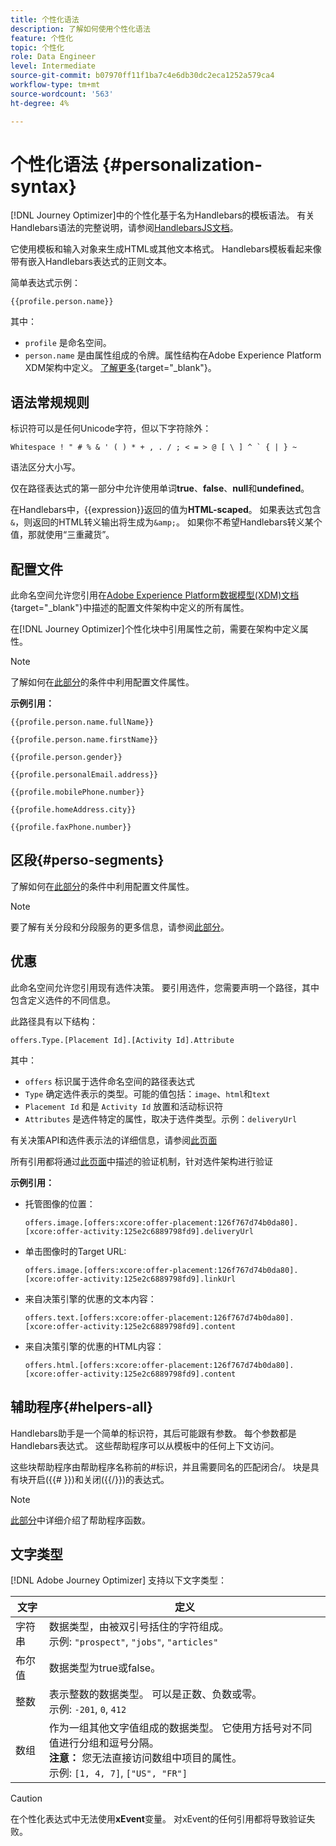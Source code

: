 ```yaml
---
title: 个性化语法
description: 了解如何使用个性化语法
feature: 个性化
topic: 个性化
role: Data Engineer
level: Intermediate
source-git-commit: b07970ff11f1ba7c4e6db30dc2eca1252a579ca4
workflow-type: tm+mt
source-wordcount: '563'
ht-degree: 4%

---
```



# 个性化语法 {#personalization-syntax}

[!DNL Journey Optimizer]中的个性化基于名为Handlebars的模板语法。
有关Handlebars语法的完整说明，请参阅[HandlebarsJS文档](https://handlebarsjs.com/)。

它使用模板和输入对象来生成HTML或其他文本格式。 Handlebars模板看起来像带有嵌入Handlebars表达式的正则文本。

简单表达式示例：

`{{profile.person.name}}`

其中：

* `profile` 是命名空间。
* `person.name` 是由属性组成的令牌。属性结构在Adobe Experience Platform XDM架构中定义。 [了解更多](https://experienceleague.adobe.com/docs/experience-platform/xdm/home.html?lang=zh-Hans){target=&quot;_blank&quot;}。

## 语法常规规则

标识符可以是任何Unicode字符，但以下字符除外：

```
Whitespace ! " # % & ' ( ) * + , . / ; < = > @ [ \ ] ^ ` { | } ~
```

语法区分大小写。

仅在路径表达式的第一部分中允许使用单词&#x200B;**true**、**false**、**null**&#x200B;和&#x200B;**undefined**。

在Handlebars中，{{expression}}返回的值为&#x200B;**HTML-scaped**。 如果表达式包含`&`，则返回的HTML转义输出将生成为`&amp;`。 如果你不希望Handlebars转义某个值，那就使用“三重藏货”。

## 配置文件

此命名空间允许您引用在[Adobe Experience Platform数据模型(XDM)文档](https://experienceleague.adobe.com/docs/experience-platform/xdm/home.html){target=&quot;_blank&quot;}中描述的配置文件架构中定义的所有属性。

在[!DNL Journey Optimizer]个性化块中引用属性之前，需要在架构中定义属性。

>[!NOTE]
>
>了解如何在[此部分](functions/helpers.md#if-function)的条件中利用配置文件属性。

**示例引用：**

`{{profile.person.name.fullName}}`

`{{profile.person.name.firstName}}`

`{{profile.person.gender}}`

`{{profile.personalEmail.address}}`

`{{profile.mobilePhone.number}}`

`{{profile.homeAddress.city}}`

`{{profile.faxPhone.number}}`

## 区段{#perso-segments}

了解如何在[此部分](functions/helpers.md#if-function)的条件中利用配置文件属性。

>[!NOTE]
>要了解有关分段和分段服务的更多信息，请参阅[此部分](../segment/about-segments.md)。


## 优惠

此命名空间允许您引用现有选件决策。
要引用选件，您需要声明一个路径，其中包含定义选件的不同信息。

此路径具有以下结构：

`offers.Type.[Placement Id].[Activity Id].Attribute`

其中：

* `offers` 标识属于选件命名空间的路径表达式
* `Type`  确定选件表示的类型。可能的值包括：`image`、`html`和`text`
* `Placement Id` 和是 `Activity Id` 放置和活动标识符
* `Attributes` 是选件特定的属性，取决于选件类型。示例：`deliveryUrl`

有关决策API和选件表示法的详细信息，请参阅[此页面](../../using/offers/api-reference/decisions-api/deliver-offers.md)

所有引用都将通过[此页面](personalization-validation.md)中描述的验证机制，针对选件架构进行验证

**示例引用：**

* 托管图像的位置：

   `offers.image.[offers:xcore:offer-placement:126f767d74b0da80].[xcore:offer-activity:125e2c6889798fd9].deliveryUrl`

* 单击图像时的Target URL:

   `offers.image.[offers:xcore:offer-placement:126f767d74b0da80].[xcore:offer-activity:125e2c6889798fd9].linkUrl`

* 来自决策引擎的优惠的文本内容：

   `offers.text.[offers:xcore:offer-placement:126f767d74b0da80].[xcore:offer-activity:125e2c6889798fd9].content`

* 来自决策引擎的优惠的HTML内容：

   `offers.html.[offers:xcore:offer-placement:126f767d74b0da80].[xcore:offer-activity:125e2c6889798fd9].content`


## 辅助程序{#helpers-all}

Handlebars助手是一个简单的标识符，其后可能跟有参数。
每个参数都是Handlebars表达式。 这些帮助程序可以从模板中的任何上下文访问。

这些块帮助程序由帮助程序名称前的#标识，并且需要同名的匹配闭合/。
块是具有块开启({{# }})和关闭({{/}})的表达式。


>[!NOTE]
>
>[此部分](functions/helpers.md)中详细介绍了帮助程序函数。


## 文字类型

[!DNL Adobe Journey Optimizer] 支持以下文字类型：

| 文字 | 定义 |
| ------- | ---------- |
| 字符串 | 数据类型，由被双引号括住的字符组成。 <br>示例: `"prospect"`, `"jobs"`, `"articles"` |
| 布尔值 | 数据类型为true或false。 |
| 整数 | 表示整数的数据类型。 可以是正数、负数或零。 <br>示例: `-201`, `0`, `412` |
| 数组 | 作为一组其他文字值组成的数据类型。 它使用方括号对不同值进行分组和逗号分隔。<br> **注意：** 您无法直接访问数组中项目的属性。<br> 示例: `[1, 4, 7]`, `["US", "FR"]` |

>[!CAUTION]
>
>在个性化表达式中无法使用&#x200B;**xEvent**&#x200B;变量。 对xEvent的任何引用都将导致验证失败。

